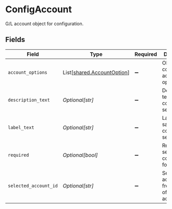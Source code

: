 # ConfigAccount

G/L account object for configuration.


## Fields

| Field                                                              | Type                                                               | Required                                                           | Description                                                        |
| ------------------------------------------------------------------ | ------------------------------------------------------------------ | ------------------------------------------------------------------ | ------------------------------------------------------------------ |
| `account_options`                                                  | List[[shared.AccountOption](../../models/shared/accountoption.md)] | :heavy_minus_sign:                                                 | Object containing account options.                                 |
| `description_text`                                                 | *Optional[str]*                                                    | :heavy_minus_sign:                                                 | Descriprtive text for sales configuration section.                 |
| `label_text`                                                       | *Optional[str]*                                                    | :heavy_minus_sign:                                                 | Label text for sales configuration section.                        |
| `required`                                                         | *Optional[bool]*                                                   | :heavy_minus_sign:                                                 | Required section to be configured for sync.                        |
| `selected_account_id`                                              | *Optional[str]*                                                    | :heavy_minus_sign:                                                 | Selected account id from the list of available accounts.           |